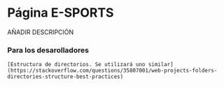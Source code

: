# Página E-SPORTS

AÑADIR DESCRIPCIÓN

### Para los desarolladores


```
[Estructura de directorios. Se utilizará uno similar] (https://stackoverflow.com/questions/35807001/web-projects-folders-directories-structure-best-practices)

```
